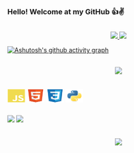 ### Hello! Welcome at my GitHub 👍✌
##
<div align="center">
  <a href="https://github.com/noobpro112">
  <img height="180em" src="https://github-readme-stats.vercel.app/api?username=noobpro112&show_icons=true&theme=midnight-purple"/>
  <img height="180em" src="https://github-readme-stats.vercel.app/api/top-langs/?username=Noobpro112&layout=compact&langs_count=7&theme=midnight-purple"/>
</div>

[![Ashutosh's github activity graph](https://github-readme-activity-graph.vercel.app/graph?username=Noobpro112&bg_color=0d1117&color=b13583&line=b13583&point=ff9494&area=true&hide_border=true)](https://github.com/ashutosh00710/github-readme-activity-graph)

  ##
  
  <p align="center">
    <img src="https://github-profile-trophy.vercel.app/?username=Noobpro112&theme=neon&row=2&no-bg=true&column=3&margin-w=15&margin-h=15" />
  </p>

<div style="display: inline_block"><br>
  <img align="center" alt="Js" height="30" width="40" src="https://raw.githubusercontent.com/devicons/devicon/master/icons/javascript/javascript-plain.svg">
  <img align="center" alt="HTML" height="30" width="40" src="https://raw.githubusercontent.com/devicons/devicon/master/icons/html5/html5-original.svg">
  <img align="center" alt="CSS" height="30" width="40" src="https://raw.githubusercontent.com/devicons/devicon/master/icons/css3/css3-original.svg">
  <img align="center" alt="Python" height="30" width="40" src="https://raw.githubusercontent.com/devicons/devicon/master/icons/python/python-original.svg">
</div>

  ##
  
<div>
<a href="https://www.linkedin.com/in/matheus-yan-dos-reis-11361027a/" target="_blank"><img src="https://img.shields.io/badge/-LinkedIn-%230077B5?style=for-the-badge&logo=linkedin&logoColor=white" target="_blank"></a>
<a href = "mailto:reismatheusyan87@gmail.com"><img src="https://img.shields.io/badge/-Gmail-%23333?style=for-the-badge&logo=gmail&logoColor=white" target="_blank"></a>
</div>


<div align="center">
<br><p align="centre">
<p align="center"><img align="center" src="https://profile-counter.glitch.me/{Noobpro112}/count.svg" /></p> 
<br>
</div>
